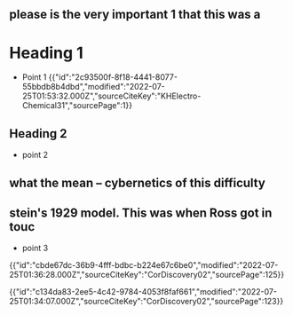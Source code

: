 ## please is the very important 1 that this was a

# Heading 1

- Point 1
{{"id":"2c93500f-8f18-4441-8077-55bbdb8b4dbd","modified":"2022-07-25T01:53:32.000Z","sourceCiteKey":"KHElectro-Chemical31","sourcePage":1}}

## Heading 2

- point 2

## what the mean – cybernetics of this difficulty

## stein's 1929 model. This was when Ross got in touc

- point 3

{{"id":"cbde67dc-36b9-4fff-bdbc-b224e67c6be0","modified":"2022-07-25T01:36:28.000Z","sourceCiteKey":"CorDiscovery02","sourcePage":125}}

{{"id":"c134da83-2ee5-4c42-9784-4053f8faf661","modified":"2022-07-25T01:34:07.000Z","sourceCiteKey":"CorDiscovery02","sourcePage":123}}
